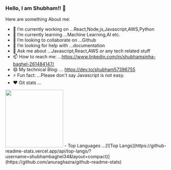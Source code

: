 ### Hello, I am Shubham!! 👋



Here are something About me:

- 🔭 I’m currently working on ...React,Node,js,Javascript,AWS,Python
- 🌱 I’m currently learning ...Machine Learning,AI etc.
- 👯 I’m looking to collaborate on ...Github
- 🤔 I’m looking for help with ...documentation 
- 💬 Ask me about ...Javascript,React,AWS or any tech related stuff
- 📫 How to reach me: ...https://www.linkedin.com/in/shubhamsinha-baghel-261484147/            
- 😄 My technical Blog: ... https://dev.to/shubham57396755
- ⚡ Fun fact: ...Please don't say Javascript is not easy.
- ❤️ Git stats ...
<img height="180em" src="https://github-readme-stats.vercel.app/api?username=shubhambaghel34&show_icons=true&hide_border=true&&count_private=true&include_all_commits=true" />
- Top Languages ...[![Top Langs](https://github-readme-stats.vercel.app/api/top-langs/?username=shubhambaghel34&layout=compact)](https://github.com/anuraghazra/github-readme-stats)
 
